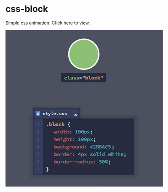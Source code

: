 # css-block

Simple css animation. Click [here](https://qwanysh.github.io/css-block) to view.

![Css-Block demo.gif](https://github.com/qwanysh/css-block/blob/master/css-block-demo.gif "Css-Block demo")
